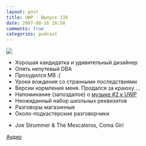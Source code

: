 ```yaml
---
layout: post
title: UWP - Выпуск 138
date: 2007-08-16 18:58
comments: true
categories: podcast
---
```

![](https://podcast.umputun.com/images/uwp/uwp138.gif)

- Хорошая кандидатка и удивительный дизайнер
- Опять непутевый DBA
- Прохудился MB :(
- Уроки вождения со странными последствиями
- Версии кормления меня. Продался за краюху ...
- Напоминание (запоздалое) о [музыке #2 к UWP](http://umpext.rpod.ru/33352.html)
- Неожиданный набор школьных реквизитов
- Разговоры магазинные
- Около-подкастерские разговорчики


* Joe Strummer & The Mescaleros, Coma Girl

[Аудио](https://podcast.umputun.com/media/ump_podcast138.mp3)
<audio src="https://podcast.umputun.com/media/ump_podcast138.mp3" preload="none">
